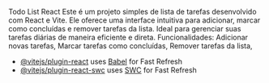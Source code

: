 Todo List React
Este é um projeto simples de lista de tarefas desenvolvido com React e Vite. Ele oferece uma interface intuitiva para adicionar, marcar como concluídas e remover tarefas da lista. Ideal para gerenciar suas tarefas diárias de maneira eficiente e direta.
Funcionalidades:
Adicionar novas tarefas,
Marcar tarefas como concluídas,
Remover tarefas da lista,


- [@vitejs/plugin-react](https://github.com/vitejs/vite-plugin-react/blob/main/packages/plugin-react/README.md) uses [Babel](https://babeljs.io/) for Fast Refresh
- [@vitejs/plugin-react-swc](https://github.com/vitejs/vite-plugin-react-swc) uses [SWC](https://swc.rs/) for Fast Refresh
